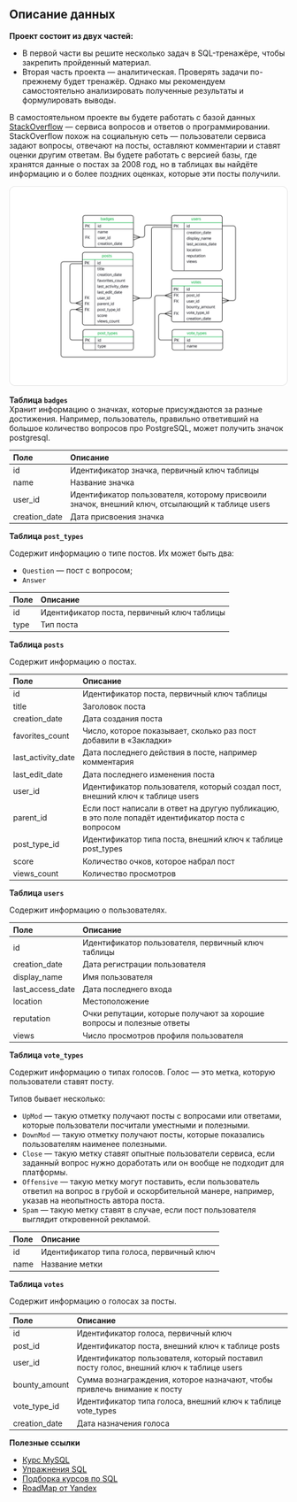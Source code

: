 ## Описание данных

**Проект состоит из двух частей:**
- В первой части вы решите несколько задач в SQL-тренажёре, чтобы закрепить пройденный материал.
- Вторая часть проекта — аналитическая. Проверять задачи по-прежнему будет тренажёр. Однако мы рекомендуем самостоятельно анализировать полученные результаты и формулировать выводы.

В самостоятельном проекте вы будете работать с базой данных [StackOverflow](https://stackoverflow.com/) — сервиса вопросов и ответов о программировании. StackOverflow похож на социальную сеть — пользователи сервиса задают вопросы, отвечают на посты, оставляют комментарии и ставят оценки другим ответам.
Вы будете работать с версией базы, где хранятся данные о постах за 2008 год, но в таблицах вы найдёте информацию и о более поздних оценках, которые эти посты получили.

![Таблица](image.png)

**Таблица `badges`**  
Хранит информацию о значках, которые присуждаются за разные достижения. Например, пользователь, правильно ответивший на большое количество вопросов про PostgreSQL, может получить значок postgresql.

|Поле|	Описание|
|:----|:----------|
|id	| Идентификатор значка, первичный ключ таблицы|
|name	| Название значка|
|user_id |	Идентификатор пользователя, которому присвоили значок, внешний ключ, отсылающий к таблице users|
|creation_date	|Дата присвоения значка|

**Таблица `post_types`**

Содержит информацию о типе постов. Их может быть два:
* `Question` — пост с вопросом;
* `Answer` 

|Поле |	Описание |
|:----|:--------|
|id |	Идентификатор поста, первичный ключ таблицы |
| type|	Тип поста |


**Таблица `posts`**

Содержит информацию о постах.

|Поле |	Описание |
|:----|:-------- |
| id  | Идентификатор поста, первичный ключ таблицы |
|title |	Заголовок поста |
| creation_date	 | Дата создания поста |
| favorites_count	| Число, которое показывает, сколько раз пост добавили в «Закладки» |
| last_activity_date |	Дата последнего действия в посте, например комментария |
| last_edit_date	| Дата последнего изменения поста |
| user_id |	Идентификатор пользователя, который создал пост, внешний ключ к таблице users |
| parent_id	| Если пост написали в ответ на другую публикацию, в это поле попадёт идентификатор поста с вопросом |
| post_type_id	| Идентификатор типа поста, внешний ключ к таблице post_types |
| score |	Количество очков, которое набрал пост |
| views_count | Количество просмотров |

**Таблица `users`**

Содержит информацию о пользователях.

| Поле |  Описание |
|:-----|:----------|
|id	| Идентификатор пользователя, первичный ключ таблицы |
| creation_date |	Дата регистрации пользователя |
| display_name |	Имя пользователя |
| last_access_date |	Дата последнего входа |
| location |	Местоположение |
| reputation |	Очки репутации, которые получают за хорошие вопросы и полезные ответы |
| views |	Число просмотров профиля пользователя |

**Таблица `vote_types`**

Содержит информацию о типах голосов. Голос — это метка, которую пользователи ставят посту. 

Типов бывает несколько:
- `UpMod` — такую отметку получают посты с вопросами или ответами, которые пользователи посчитали уместными и полезными.
- `DownMod` — такую отметку получают посты, которые показались пользователям наименее полезными.
- `Close` — такую метку ставят опытные пользователи сервиса, если заданный вопрос нужно доработать или он вообще не подходит для платформы.
- `Offensive` — такую метку могут поставить, если пользователь ответил на вопрос в грубой и оскорбительной манере, например, указав на неопытность автора поста.
- `Spam` — такую метку ставят в случае, если пост пользователя выглядит откровенной рекламой.

| Поле |	Описание |
|:----|:-------------|
| id |	Идентификатор типа голоса, первичный ключ |
| name |	Название метки |

**Таблица `votes`**

Содержит информацию о голосах за посты.

| Поле |	Описание |
|:-----|:-----------|
| id	 | Идентификатор голоса, первичный ключ |
| post_id |	Идентификатор поста, внешний ключ к таблице posts |
|user_id |	Идентификатор пользователя, который поставил посту голос, внешний ключ к таблице  users |
| bounty_amount	| Сумма вознаграждения, которое назначают, чтобы привлечь внимание к посту |
| vote_type_id |	Идентификатор типа голоса, внешний ключ к таблице vote_types |
| creation_date	| Дата назначения голоса |


**Полезные ссылки**
 - [Курс MySQL](https://stepik.org/course/63054/syllabus)
 - [Упражнения SQL](https://sql-ex.ru/)
 - [Подборка курсов по SQL](https://uproger.com/sql-45-besplatnyh-kursov-trenazherov-testov/)
 - [RoadMap от Yandex](https://yandex.ru/yaintern/int_02)

